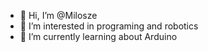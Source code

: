 - 👋 Hi, I’m @Milosze
- 👀 I’m interested in programing and robotics
- 🌱 I’m currently learning about Arduino
